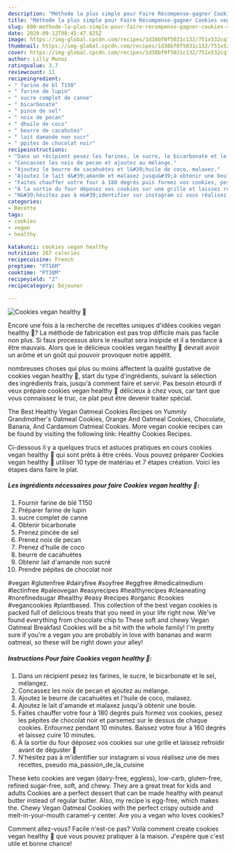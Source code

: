 ```yaml
---
description: "Méthode la plus simple pour Faire Récompense-gagner Cookies vegan healthy 🍪"
title: "Méthode la plus simple pour Faire Récompense-gagner Cookies vegan healthy 🍪"
slug: 600-methode-la-plus-simple-pour-faire-recompense-gagner-cookies-vegan-healthy
date: 2020-09-12T08:45:47.825Z
image: https://img-global.cpcdn.com/recipes/1d38bf0f5031c132/751x532cq70/cookies-vegan-healthy-🍪-photo-principale-de-la-recette.jpg
thumbnail: https://img-global.cpcdn.com/recipes/1d38bf0f5031c132/751x532cq70/cookies-vegan-healthy-🍪-photo-principale-de-la-recette.jpg
cover: https://img-global.cpcdn.com/recipes/1d38bf0f5031c132/751x532cq70/cookies-vegan-healthy-🍪-photo-principale-de-la-recette.jpg
author: Lilly Munoz
ratingvalue: 3.7
reviewcount: 11
recipeingredient:
- " farine de bl T150"
- " farine de lupin"
- " sucre complet de canne"
- " bicarbonate"
- " pince de sel"
- " noix de pecan"
- " dhuile de coco"
- " beurre de cacahutes"
- " lait damande non sucr"
- " ppites de chocolat noir"
recipeinstructions:
- "Dans un récipient pesez les farines, le sucre, le bicarbonate et le sel, mélangez."
- "Concassez les noix de pecan et ajoutez au mélange."
- "Ajoutez le beurre de cacahuètes et l&#39;huile de coco, malaxez."
- "Ajoutez le lait d&#39;amande et malaxez jusqu&#39;à obtenir une boule."
- "Faites chauffer votre four à 180 degrés puis formez vos cookies, pesez les pépites de chocolat noir et parsemez sur le dessus de chaque cookies. Enfournez pendant 10 minutes. Baissez votre four à 160 degrés et laissez cuire 10 minutes."
- "À la sortie du four déposez vos cookies sur une grille et laissez refroidir avant de déguster 🤗"
- "N&#39;hésitez pas à m&#39;identifier sur instagram si vous réalisez une de mes recettes, pseudo ma_passion_de_la_cuisine"
categories:
- Recette
tags:
- cookies
- vegan
- healthy

katakunci: cookies vegan healthy 
nutrition: 267 calories
recipecuisine: French
preptime: "PT16M"
cooktime: "PT38M"
recipeyield: "2"
recipecategory: Déjeuner

---
```



![Cookies vegan healthy 🍪](https://img-global.cpcdn.com/recipes/1d38bf0f5031c132/751x532cq70/cookies-vegan-healthy-🍪-photo-principale-de-la-recette.jpg)

Encore une fois à la recherche de recettes uniques d'idées cookies vegan healthy 🍪? La méthode de fabrication est pas trop difficile mais pas facile non plus. Si faux processus alors le résultat sera insipide et il a tendance à être mauvais. Alors que le délicieux cookies vegan healthy 🍪 devrait avoir un arôme et un goût qui pouvoir provoquer notre appétit.

nombreuses choses qui plus ou moins affectent la qualité gustative de cookies vegan healthy 🍪, start du type d'ingrédients, suivant la sélection des ingrédients frais, jusqu'à comment faire et servir. Pas besoin étourdi if veux prépare cookies vegan healthy 🍪 délicieux à chez vous, car tant que vous connaissez le truc, ce plat peut être devenir traiter spécial.

The Best Healthy Vegan Oatmeal Cookies Recipes on Yummly Grandmother&#39;s Oatmeal Cookies, Orange And Oatmeal Cookies, Chocolate, Banana, And Cardamom Oatmeal Cookies. More vegan cookie recipes can be found by visiting the following link: Healthy Cookies Recipes.


Ci-dessous il y a quelques trucs et astuces pratiques en cours cookies vegan healthy 🍪 qui sont prêts à être créés. Vous pouvez préparer Cookies vegan healthy 🍪 utiliser 10 type de matériau et 7 étapes création. Voici les étapes dans faire le plat.

<!--inarticleads1-->

##### Les ingrédients nécessaires pour faire Cookies vegan healthy 🍪:

1. Fournir  farine de blé T150
1. Préparer  farine de lupin
1.   sucre complet de canne
1. Obtenir  bicarbonate
1. Prenez  pincée de sel
1. Prenez  noix de pecan
1. Prenez  d&#39;huile de coco
1.   beurre de cacahuètes
1. Obtenir  lait d&#39;amande non sucré
1. Prendre  pépites de chocolat noir


#vegan #glutenfree #dairyfree #soyfree #eggfree #medicalmedium #lectinfree #paleovegan #easyrecipes #healthyrecipes #cleaneating #norefinedsugar #healthy #easy #recipes #organic #cookies #vegancookies #plantbased. This collection of the best vegan cookies is packed full of delicious treats that you need in your life right now. We&#39;ve found everything from chocolate chip to These soft and chewy Vegan Oatmeal Breakfast Cookies will be a hit with the whole family! I&#39;m pretty sure if you&#39;re a vegan you are probably in love with bananas and warm oatmeal, so these will be right down your alley! 

<!--inarticleads2-->

##### Instructions Pour faire Cookies vegan healthy 🍪:

1. Dans un récipient pesez les farines, le sucre, le bicarbonate et le sel, mélangez.
1. Concassez les noix de pecan et ajoutez au mélange.
1. Ajoutez le beurre de cacahuètes et l&#39;huile de coco, malaxez.
1. Ajoutez le lait d&#39;amande et malaxez jusqu&#39;à obtenir une boule.
1. Faites chauffer votre four à 180 degrés puis formez vos cookies, pesez les pépites de chocolat noir et parsemez sur le dessus de chaque cookies. Enfournez pendant 10 minutes. Baissez votre four à 160 degrés et laissez cuire 10 minutes.
1. À la sortie du four déposez vos cookies sur une grille et laissez refroidir avant de déguster 🤗
1. N&#39;hésitez pas à m&#39;identifier sur instagram si vous réalisez une de mes recettes, pseudo ma_passion_de_la_cuisine


These keto cookies are vegan (dairy-free, eggless), low-carb, gluten-free, refined sugar-free, soft, and chewy. They are a great treat for kids and adults Cookies are a perfect dessert that can be made healthy with peanut butter instead of regular butter. Also, my recipe is egg-free, which makes the. Chewy Vegan Oatmeal Cookies with the perfect crispy outside and melt-in-your-mouth caramel-y center. Are you a vegan who loves cookies? 


Comment allez-vous? Facile n'est-ce pas? Voilà comment create cookies vegan healthy 🍪 que vous pouvez pratiquer à la maison. J'espère que c'est utile et bonne chance!

